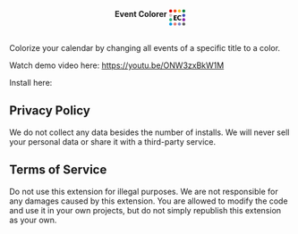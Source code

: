 <div align="center" valign="center">
<span><b>Event Colorer</b></span>
<img src='https://raw.githubusercontent.com/JoelGrayson/Event-Colorer/main/Logo.png' width='30px' align="top" />
</div>
<br>

Colorize your calendar by changing all events of a specific title to a color.

Watch demo video here: https://youtu.be/ONW3zxBkW1M

Install here: 

## Privacy Policy
We do not collect any data besides the number of installs. We will never sell your personal data or share it with a third-party service.

## Terms of Service
Do not use this extension for illegal purposes. We are not responsible for any damages caused by this extension. You are allowed to modify the code and use it in your own projects, but do not simply republish this extension as your own.

